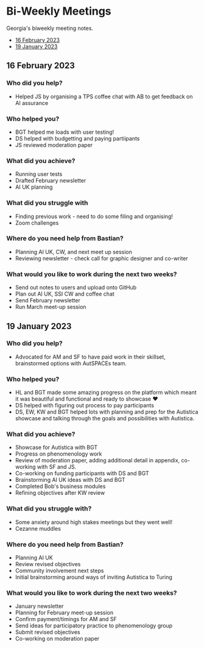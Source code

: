 # Bi-Weekly Meetings

Georgia's biweekly meeting notes.

* [16 February 2023](#date-16-fevruary-2023)
* [19 January 2023](#date-19-january-2023)

## 16 February 2023

### Who did you help?

* Helped JS by organising a TPS coffee chat with AB to get feedback on AI assurance

### Who helped you? 

* BGT helped me loads with user testing!
* DS helped with budgetting and paying partiipants
* JS reviewed moderation paper 

### What did you achieve?

* Running user tests
* Drafted February newsletter
* AI UK planning

### What did you struggle with 

* Finding previous work - need to do some filing and organising!
* Zoom challenges

### Where do you need help from Bastian?

* Planning AI UK, CW, and next meet up session
* Reviewing newsletter - check call for graphic designer and co-writer

### What would you like to work during the next two weeks?

* Send out notes to users and upload onto GitHub
* Plan out AI UK, SSI CW and coffee chat
* Send February newsletter
* Run March meet-up session 

## 19 January 2023

### Who did you help?

* Advocated for AM and SF to have paid work in their skillset, brainstormed options with AutSPACEs team. 

### Who helped you?

* HL and BGT made some amazing progress on the platform which meant it was beautiful and functional and ready to showcase :heart:
* DS helped with figuring out process to pay participants 
* DS, EW, KW and BGT helped lots with planning and prep for the Autistica showcase and talking through the goals and possibilities with Autistica. 

### What did you achieve?

* Showcase for Autistica with BGT
* Progress on phenomenology work
* Review of moderation paper, adding additional detail in appendix, co-working with SF and JS.
* Co-working on funding participants with DS and BGT
* Brainstorming AI UK ideas with DS and BGT
* Completed Bob's business modules 
* Refining objectives after KW review

### What did you struggle with?

* Some anxiety around high stakes meetings but they went well!
* Cezanne muddles 

### Where do you need help from Bastian?

* Planning AI UK
* Review revised objectives
* Community involvement next steps
* Initial brainstorming around ways of inviting Autistica to Turing 

### What would you like to work during the next two weeks?

* January newsletter
* Planning for February meet-up session
* Confirm payment/timings for AM and SF
* Send ideas for participatory practice to phenomenology group
* Submit revised objectives
* Co-working on moderation paper





